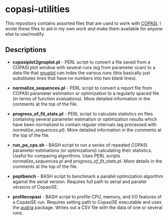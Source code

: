 # copasi-utilities
This repository contains assorted files that are used to work with [COPASI](http://copasi.org). I wrote these files to aid in my own work and make them available for anyone else to use/modify.

## Descriptions
* **copasiplot2gnuplot.pl** - PERL script to convert a file saved from a COPASI plot window with several runs (eg from parameter scan) to a data file that [gnuplot](http://gnuplot.info/) can index the various runs (this basically just substitutes lines that have no numbers into two blank lines).
* **normalize_sequences.pl** - PERL script to convert a report file from COPASI parameter estimation or optimization to a regularly spaced file (in terms of function evaluations). More detailed information in the comments at the top of the file. 
* **progress_of_fit_stats.pl** - PERL script to calculate statistics on files containing several parameter estimation or optimization results which have been normalized to contain regular intervals (eg processed with *normalize_sequences.pl*). More detailed information in the comments at the top of the file.
* **run_pe_cps.sh** - BASH script to run a series of repeated COPASI parameter estimations (or optimizations) calculating their statistics. Useful for comparing algorithms. Uses PERL scripts *normalize_sequences.pl* and *progress_of_fit_stats.pl*. More details in the comments at the top of the file. 
* **poptbench** - BASH script to benchmark a parallel optimization algorithm against the serial version. Requires full path to serial and parallel versions of CopasiSE.

* **profilecopasi** - BASH script to profile CPU, memory, and I/O features of a CopasiSE run. Requires setting path to CopasiSE executable and uses the [audria](https://github.com/scaidermern/audria) package. Writes out a CSV file with the data of one or several runs.
